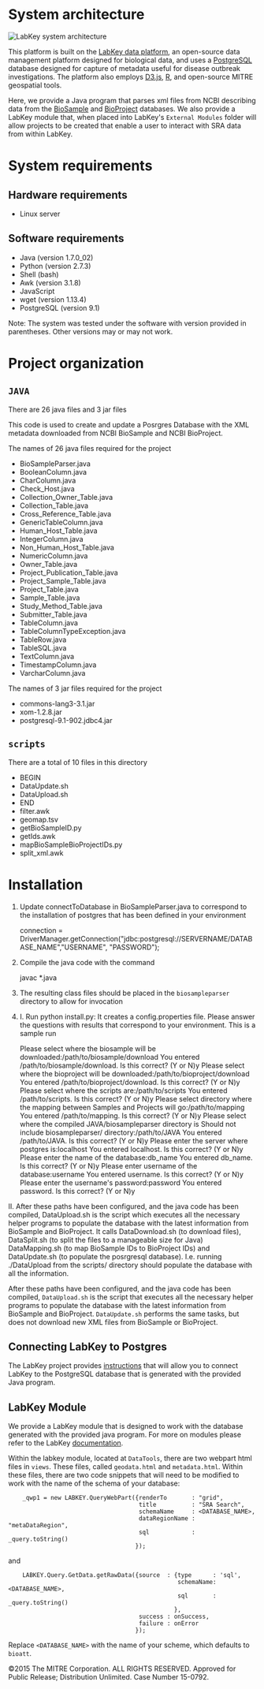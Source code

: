 System architecture
====================
![LabKey system architecture](labkey_system_diagram.png)

This platform is built on the [LabKey data platform](https://www.labkey.org), an open-source data management platform designed for biological data, and uses a [PostgreSQL](http://www.postgresql.org/) database designed for capture of metadata useful for disease outbreak investigations. The platform also employs [D3.js](http://d3js.org/), [R](http://www.r-project.org/), and open-source MITRE geospatial tools. 

Here, we provide a Java program that parses xml files from NCBI describing data from the [BioSample](http://www.ncbi.nlm.nih.gov/biosample) and [BioProject](http://www.ncbi.nlm.nih.gov/bioproject/) databases. We also provide a LabKey module that, when placed into LabKey's `External Modules` folder will allow projects to be created that enable a user to interact with SRA data from within LabKey.

System requirements
===================

Hardware requirements
--------------------
* Linux server

Software requirements
---------------------
- Java (version 1.7.0_02)
- Python (version 2.7.3)
- Shell (bash)
- Awk (version 3.1.8)
- JavaScript
- wget (version 1.13.4)
- PostgreSQL (version 9.1)

Note: The system was tested under the software with version provided in parentheses. Other versions may or may not work.

Project organization
====================

`JAVA`
------		

There are 26 java files and 3 jar files

This code is used to create and update a Posrgres Database with the XML metadata downloaded from NCBI BioSample and NCBI BioProject.

The names of 26 java files required for the project

- BioSampleParser.java
- BooleanColumn.java
- CharColumn.java
- Check_Host.java
- Collection_Owner_Table.java
- Collection_Table.java
- Cross_Reference_Table.java
- GenericTableColumn.java
- Human_Host_Table.java
- IntegerColumn.java
- Non_Human_Host_Table.java
- NumericColumn.java
- Owner_Table.java
- Project_Publication_Table.java
- Project_Sample_Table.java
- Project_Table.java
- Sample_Table.java
- Study_Method_Table.java
- Submitter_Table.java
- TableColumn.java
- TableColumnTypeException.java
- TableRow.java
- TableSQL.java
- TextColumn.java
- TimestampColumn.java
- VarcharColumn.java

The names of 3 jar files required for the project

- commons-lang3-3.1.jar
- xom-1.2.8.jar
- postgresql-9.1-902.jdbc4.jar

`scripts`
----------
There are a total of 10 files in this directory

- BEGIN
- DataUpdate.sh
- DataUpload.sh
- END
- filter.awk
- geomap.tsv
- getBioSampleID.py
- getIds.awk
- mapBioSampleBioProjectIDs.py
- split_xml.awk

Installation
============

1) Update connectToDatabase in BioSampleParser.java to correspond to the installation of postgres that has been defined in your environment

	connection = DriverManager.getConnection("jdbc:postgresql://SERVERNAME/DATABASE_NAME","USERNAME", "PASSWORD");

2) Compile the java code with the command
 
	javac *.java
		
3) The resulting class files should be placed in the `biosampleparser` directory to allow for invocation

4) I. Run python install.py: It creates a config.properties file. Please answer the questions with results that correspond to your environment.  This is a sample run

	Please select where the biosample will be downloaded:/path/to/biosample/download
	You entered /path/to/biosample/download.  Is this correct? (Y or N)y
	Please select where the bioproject will be downloaded:/path/to/bioproject/download
	You entered /path/to/bioproject/download.  Is this correct? (Y or N)y
	Please select where the scripts are:/path/to/scripts
	You entered /path/to/scripts.  Is this correct? (Y or N)y
	Please select directory where the mapping between Samples and Projects will go:/path/to/mapping
	You entered /path/to/mapping.  Is this correct? (Y or N)y
	Please select where the compiled JAVA/biosampleparser directory is
	Should not include biosampleparser/ directory:/path/to/JAVA
	You entered /path/to/JAVA.  Is this correct? (Y or N)y
	Please enter the server where postgres is:localhost
	You entered localhost.  Is this correct? (Y or N)y
	Please enter the name of the database:db_name
	You entered db_name.  Is this correct? (Y or N)y
	Please enter username of the database:username
	You entered username.  Is this correct? (Y or N)y
	Please enter the username's password:password
	You entered password.  Is this correct? (Y or N)y

II. After these paths have been configured, and the java code has been compiled, DataUpload.sh is the script
which executes all the necessary helper programs to populate the database with the latest information from
BioSample and BioProject.  It calls DataDownload.sh (to download files), DataSplit.sh (to split the files
to a manageable size for Java) DataMapping.sh (to map BioSample IDs to BioProject IDs) and DataUpdate.sh (to populate
the posrgresql database).  I.e. running ./DataUpload from the scripts/ directory should populate the database with all the information.


After these paths have been configured, and the java code has been compiled, `DataUpload.sh` is the script
that executes all the necessary helper programs to populate the database with the latest information from
BioSample and BioProject. `DataUpdate.sh` performs the same tasks, but does not download new XML files from BioSample or BioProject.

Connecting LabKey to Postgres
-----------------------------
The LabKey project provides [instructions](https://www.labkey.org/wiki/home/Documentation/page.view?name=externalPostgresql&_docid=wiki%3A97d16462-c1dc-102e-bae9-987439a6cbac) that will allow you to connect LabKey to the PostgreSQL database that is generated with the provided Java program.  	

LabKey Module
-------------
We provide a LabKey module that is designed to work with the database generated with the provided java program. For more on modules please refer to the LabKey [documentation](https://www.labkey.org/wiki/home/Documentation/page.view?name=moduleqvr).

Within the labkey module, located at `DataTools`, there are two webpart html files in `views`. These files, called `geodata.html` and `metadata.html`. Within these files, there are two code snippets that will need to be modified to work with the name of the schema of your database: 

		_qwp1 = new LABKEY.QueryWebPart({renderTo       : "grid",
                						 title          : "SRA Search",
	                                     schemaName     : <DATABASE_NAME>,
        	                             dataRegionName : "metaDataRegion",
                	                     sql            : _query.toString()
              							});
and

		LABKEY.Query.GetData.getRawData({source  : {type      : 'sql',
		                                            schemaName: <DATABASE_NAME>,
		                                            sql       : _query.toString()
		                                           },
		                                 success : onSuccess,
		                                 failure : onError
		                                });

Replace `<DATABASE_NAME>` with the name of your scheme, which defaults to `bioatt`.

©2015 The MITRE Corporation. ALL RIGHTS RESERVED. Approved for Public Release; Distribution Unlimited. Case Number 15-0792.